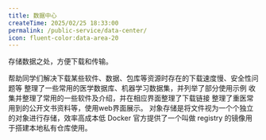 ```yaml
---
title: 数据中心
createTime: 2025/02/25 18:33:00
permalink: /public-service/data-center/
icon: fluent-color:data-area-20
---
```


存储数据之处，方便下载和传输。

<CardGrid>
<LinkCard icon="https://alist.nn.ci/logo.svg" href="/public-service/data-center/pguide-alist/" title="Alist动态软件镜像站" >帮助同学们解决下载某些软件、数据、包库等资源时存在的下载速度慢、安全性问题等</LinkCard>
<LinkCard icon="fluent-emoji-flat:medical-symbol" href="/public-service/data-center/global-medical-open-data-web/" title="全球医学公开数据网导航" >整理了一些常用的医学数据库、机器学习数据集，并列举了部分使用示例</LinkCard>
<LinkCard icon="line-md:download-loop" href="/public-service/data-center/common-softwares-recommand-and-download/" title="常用软件推荐及下载" >收集并整理了常用的一些软件及介绍，并在相应界面整理了下载链接</LinkCard>
<LinkCard icon="vscode-icons:file-type-word" href="/public-service/data-center/official-documents-web/" title="文书及申报资料页" >整理了重医常用到的公开文书资料等，使用web界面展示。</LinkCard>
<LinkCard icon="simple-icons:minio" href="/public-service/data-center/minio/" title="PGuide OSS对象存储" >对象存储是将文件视为一个个独立的对象进行存储，效率高成本低</LinkCard>
<LinkCard icon="teenyicons:docker-outline" href="/public-service/data-center/docker-registry/" title="docker私有镜像管理" >Docker 官方提供了一个叫做 registry 的镜像用于搭建本地私有仓库使用。</LinkCard>
</CardGrid>
